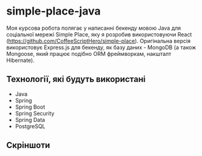 # simple-place-java
Моя курсова робота полягає у написанні бекенду мовою Java для соціальної мережі Simple Place, яку я розробив використовуючи React (https://github.com/CoffeeScriptHero/simple-place). Оригінальна версія використовує Express.js для бекенду, як базу даних - MongoDB (а також Mongoose, який працює подібно ORM фреймворкам, накшталт Hibernate).
## Технології, які будуть використані
- Java
- Spring
- Spring Boot
- Spring Security
- Spring Data
- PostgreSQL
## Скріншоти
